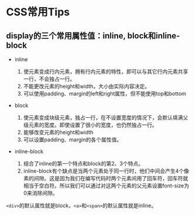 # CSS常用Tips
## display的三个常用属性值：inline, block和inline-block
* inline

  1. 使元素变成行内元素，拥有行内元素的特性，即可以与其它行内元素共享一行，不会独占一行。
  2. 不能更改元素的height和width，大小由实际内容决定。
  3. 可以使用padding、margin的left和right属性，但不能使用top和bottom
* block

  1. 使元素变成块级元素，独占一行，在不设置宽度的情况下，会默认填满父级元素的宽度。即使设置了很小的宽度，也仍然独占一行。
  2. 能够改变元素的height和width
  3. 可以设置padding、margin的各个属性值。
* inline-block

  1. 结合了inline的第一个特点和block的第2、3个特点。
  2. inline-block有个缺点是当两个元素处于同一行时，他们中间会产生4个像素的间隙。这是因为我们在编写代码时两个元素间用了回车符，回车符就相当于空白符。所以我们可以通过对这两个元素的父元素设置font-size为0来消除间隙。

`<div>`的默认属性就是block，`<a>`和`<span>`的默认属性就是inline。